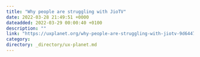 ```yaml
---
title: "Why people are struggling with JioTV"
date: 2022-03-28 21:49:51 +0000
dateadded: 2022-03-29 00:00:40 +0100
description: ""
link: "https://uxplanet.org/why-people-are-struggling-with-jiotv-9d64470990bb?source=rss----819cc2aaeee0---4"
category:
directory: _directory/ux-planet.md
---
```

